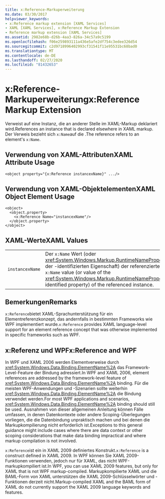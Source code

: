 ```yaml
---
title: x:Reference-Markuperweiterung
ms.date: 03/30/2017
helpviewer_keywords:
- x:Reference markup extension [XAML Services]
- XAML [XAML Services], x:Reference Markup Extension
- Reference markup extension [XAML Services]
ms.assetid: 2982e68b-d26b-4aa3-826a-34c57a9c5199
ms.openlocfilehash: f06e259893111a436e5afe2df754c3edee326d54
ms.sourcegitcommit: c2d9718996402993cf31541f11e95531bc68bad0
ms.translationtype: MT
ms.contentlocale: de-DE
ms.lasthandoff: 02/27/2020
ms.locfileid: "81432653"
---
```

# <a name="xreference-markup-extension"></a><span data-ttu-id="f87f9-102">x:Reference-Markuperweiterung</span><span class="sxs-lookup"><span data-stu-id="f87f9-102">x:Reference Markup Extension</span></span>

<span data-ttu-id="f87f9-103">Verweist auf eine Instanz, die an anderer Stelle im XAML-Markup deklariert wird.</span><span class="sxs-lookup"><span data-stu-id="f87f9-103">References an instance that is declared elsewhere in XAML markup.</span></span> <span data-ttu-id="f87f9-104">Der Verweis bezieht sich `x:Name`auf die .</span><span class="sxs-lookup"><span data-stu-id="f87f9-104">The reference refers to an element's `x:Name`.</span></span>

## <a name="xaml-attribute-usage"></a><span data-ttu-id="f87f9-105">Verwendung von XAML-Attributen</span><span class="sxs-lookup"><span data-stu-id="f87f9-105">XAML Attribute Usage</span></span>

```xaml
<object property="{x:Reference instancexName}" .../>
```

## <a name="xaml-object-element-usage"></a><span data-ttu-id="f87f9-106">Verwendung von XAML-Objektelementen</span><span class="sxs-lookup"><span data-stu-id="f87f9-106">XAML Object Element Usage</span></span>

```xaml
<object>
  <object.property>
    <x:Reference Name="instancexName"/>
  </object.property>
</object>
```

## <a name="xaml-values"></a><span data-ttu-id="f87f9-107">XAML-Werte</span><span class="sxs-lookup"><span data-stu-id="f87f9-107">XAML Values</span></span>

|||
|-|-|
|`instancexName`|<span data-ttu-id="f87f9-108">Der `x:Name` Wert (oder <xref:System.Windows.Markup.RuntimeNamePropertyAttribute>Wert der -identifizierten Eigenschaft) der referenzierten Instanz.</span><span class="sxs-lookup"><span data-stu-id="f87f9-108">The `x:Name` value (or value of the <xref:System.Windows.Markup.RuntimeNamePropertyAttribute>-identified property) of the referenced instance.</span></span>|

## <a name="remarks"></a><span data-ttu-id="f87f9-109">Bemerkungen</span><span class="sxs-lookup"><span data-stu-id="f87f9-109">Remarks</span></span>

<span data-ttu-id="f87f9-110">`x:Reference`bietet XAML-Sprachunterstützung für ein Elementreferenzkonzept, das andernfalls in bestimmten Frameworks wie WPF implementiert wurde.</span><span class="sxs-lookup"><span data-stu-id="f87f9-110">`x:Reference` provides XAML language-level support for an element reference concept that was otherwise implemented in specific frameworks such as WPF.</span></span>

## <a name="xreference-and-wpf"></a><span data-ttu-id="f87f9-111">x:Referenz und WPF</span><span class="sxs-lookup"><span data-stu-id="f87f9-111">x:Reference and WPF</span></span>

<span data-ttu-id="f87f9-112">In WPF und XAML 2006 werden Elementverweise durch <xref:System.Windows.Data.Binding.ElementName%2A> das Framework-Level-Feature der Bindung adressiert.</span><span class="sxs-lookup"><span data-stu-id="f87f9-112">In WPF and XAML 2006, element references are addressed by the framework-level feature of <xref:System.Windows.Data.Binding.ElementName%2A> binding.</span></span> <span data-ttu-id="f87f9-113">Für die meisten WPF-Anwendungen und -Szenarien sollte weiterhin <xref:System.Windows.Data.Binding.ElementName%2A> die Bindung verwendet werden.</span><span class="sxs-lookup"><span data-stu-id="f87f9-113">For most WPF applications and scenarios, <xref:System.Windows.Data.Binding.ElementName%2A> binding should still be used.</span></span> <span data-ttu-id="f87f9-114">Ausnahmen von dieser allgemeinen Anleitung können Fälle umfassen, in denen Datenkontexte oder andere Scoping-Überlegungen vorliegen, die die Datenbindung unpraktisch machen und bei denen die Markupkompilierung nicht erforderlich ist.</span><span class="sxs-lookup"><span data-stu-id="f87f9-114">Exceptions to this general guidance might include cases where there are data context or other scoping considerations that make data binding impractical and where markup compilation is not involved.</span></span>

<span data-ttu-id="f87f9-115">`x:Reference`ist ein in XAML 2009 definiertes Konstrukt.</span><span class="sxs-lookup"><span data-stu-id="f87f9-115">`x:Reference` is a construct defined in XAML 2009.</span></span> <span data-ttu-id="f87f9-116">In WPF können Sie XAML 2009-Funktionen verwenden, jedoch nur für XAML, das nicht WPF-markupkompiliert ist.</span><span class="sxs-lookup"><span data-stu-id="f87f9-116">In WPF, you can use XAML 2009 features, but only for XAML that is not WPF markup-compiled.</span></span> <span data-ttu-id="f87f9-117">Markupkompilierte XAML und die BAML-Form von XAML unterstützen die XAML 2009-Schlüsselwörter und -Funktionen derzeit nicht.</span><span class="sxs-lookup"><span data-stu-id="f87f9-117">Markup-compiled XAML and the BAML form of XAML do not currently support the XAML 2009 language keywords and features.</span></span>
